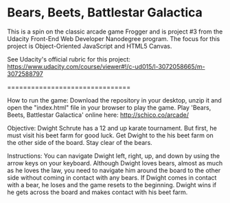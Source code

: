 Bears, Beets, Battlestar Galactica
===============================

This is a spin on the classic arcade game Frogger and is project #3 from the Udacity Front-End Web Developer Nanodegree program.  The focus for this project is Object-Oriented JavaScript and HTML5 Canvas.

See Udacity's official rubric for this project: https://www.udacity.com/course/viewer#!/c-ud015/l-3072058665/m-3072588797

===============================

How to run the game:  Download the repository in your desktop, unzip it and open the "index.html" file in your browser to play the game.
Play 'Bears, Beets, Battlestar Galactica' online here: http://schico.co/arcade/

Objective: Dwight Schrute has a 12 and up karate tournament.  But first, he must visit his beet farm for good luck. Get Dwight to the his beet farm on the other side of the board. Stay clear of the bears.

Instructions: You can navigate Dwight left, right, up, and down by using the arrow keys on your keyboard. Although Dwight loves bears, almost as much as he loves the law, you need to navigate him around the board to the other side without coming in contact with any bears. If Dwight comes in contact with a bear, he loses and the game resets to the beginning.  Dwight wins if he gets across the board and makes contact with his beet farm.

